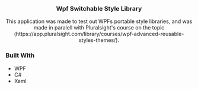 <br />
<p align="center">

  <h3 align="center"> Wpf Switchable Style Library</h3>

  <p align="center">
   This application was made to test out WPFs portable style libraries, and was made in paralell with Pluralsight's course on the topic (https://app.pluralsight.com/library/courses/wpf-advanced-reusable-styles-themes/).
  </p>
</p>




### Built With

* WPF
* C#
* Xaml

